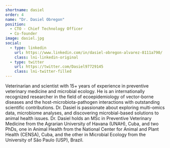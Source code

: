 ```yaml
---
shortname: dasiel
order: 4
name: "Dr. Dasiel Obregon"
position: 
  - CTO - Chief Technology Officer
  - Co-founder
image: dasiel.jpg
social:
  - type: linkedin
    url: https://www.linkedin.com/in/dasiel-obregon-alvarez-8111a790/
    class: lni-linkedin-original
  - type: twitter
    url: https://twitter.com/Dasiel97729145
    class: lni-twitter-filled
---
```

Veterinarian and scientist with 15+ years of experience in preventive veterinary medicine and microbial ecology. He is an internationally recognized researcher in the field of ecoepidemiology of vector-borne diseases and the host-microbiota-pathogen interactions with outstanding scientific contributions. Dr. Dasiel is passionate about exploring multi-omics data, microbiome analyses, and discovering microbial-based solutions to animal health issues. Dr. Dasiel holds an MSc in Preventive Veterinary Medicine from the Agrarian University of Havana (UNAH), Cuba, and two PhDs, one in Animal Health from the National Center for Animal and Plant Health (CENSA), Cuba, and the other in Microbial Ecology from the University of São Paulo (USP), Brazil.